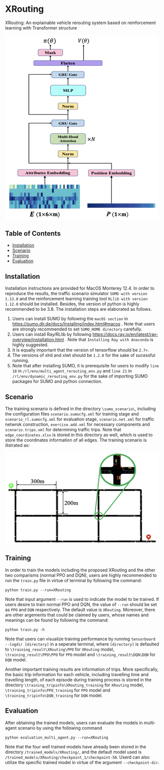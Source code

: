 # XRouting
XRouting: An explainable vehicle rerouting system based on reinforcement learning with Transformer structure

<img src="./images/XRouting_structure.png" width="500px"></img>

## Table of Contents

- [Installation](#installation)
- [Scenario](#Scenario)
- [Training](#Training)
- [Evaluation](#Evaluation)




## Installation
Installation instructions are provided for MacOS Monterey 12.4. In order to reproduce the results, the traffic scenario simulator `SUMO with version 1.13.0` and the reinforcement learning training tool `RLlib with version 1.12.0` should be installed. Besides, the version of python is highly recommended to be 3.8. The installation steps are elaborated as follows.
1. Users can install SUMO by following the `macOS section` in https://sumo.dlr.de/docs/Installing/index.html#macos . Note that users are strongly recommended to set `SUMO_HOME directory` carefully. 
2. Users can install Ray/RLlib by following https://docs.ray.io/en/latest/ray-overview/installation.html . Note that `Installing Ray with Anaconda` is highly suggested.
3. It is equally important that the version of tensorflow should be `2.7+`.
4. The versions of xlrd and xlwt should be `1.2.0` for the sake of sucessful running.
5. Note that after installing SUMO, it is prerequisite for users to modify `line 18` in `/rl/env/multi_agent_rerouting_env.py` and `line 21` in `/rl/env/dynamic_rerouting_env.py` for the sake of importing SUMO packages for SUMO and python connection.

## Scenario
The training scenario is defined in the directory `\sumo_scenario\`, including the configuration files `scenario.sumocfg.xml` for training stage and `scenario_rl.sumocfg.xml` for evaluation stage, `scenario.net.xml` for traffic netwrok construction, `exercise.add.xml` for necessary components and `scenario.trips.xml` for determining traffic trips. Note that `edge_coordinates.xlsx` is stored in this directory as well, which is used to store the coordinates information of all edges. The training scenario is illstrated as:

<img src="./images/network.png" width="500px" height="300px"></img>

## Training 
In order to train the models including the proposed XRouting and the other two comparisms (normal PPO and DQN), users are highly recommended to run the `train.py` file in virtue of terminal by following the command:
```
python train.py --run=XRouting
```
Note that input argument `--run` is used to indicate the model to be trained. If users desire to train normal PPO and DQN, the value of `--run` should be set as `PPO` and `DQN` respectively. The default value is `XRouting`. Moreover, there are other argements that could be claimed by users, whose names and meanings can be found by following the command:
```
python train.py -h
```
Note that users can visualize training performance by running `tensorboard --logdir [directory]` in a seperate terminal, where `[directory]` is defaulted to `\training_result\XRouting\PPO` for `XRouting` model, `\training_result\PPO\PPO` for `PPO` model and `\training_result\DQN\DQN` for `DQN` model.

Another important training results are information of trips. More specifically, the basic trip information for each vehicle, including travelling time and travelling length, of each episode during training process is stored in the directory `\training_tripinfo\XRouting_training` for `XRouting` model, `\training_tripinfo\PPO_training` for `PPO` model and `\training_tripinfo\DQN_training` for `DQN` model. 

## Evaluation
After obtaining the trained models, users can evaluate the models in multi-agent scenario by using the following command
```
python evaluation_multi_agent.py --run=XRouting
```
Note that the four well trained models have already been stored in the directory `/trained_models/XRouting/`, and the default model used is `/trained_models/XRouting/checkpoint_1/checkpoint-50`. Userd can also utilize the specific trained model in virtue of the argument `--checkpoint-dir`.
